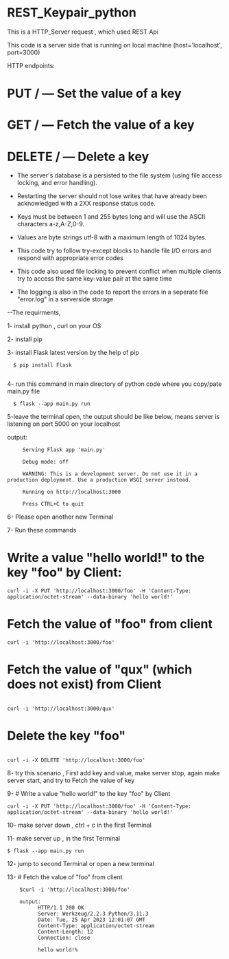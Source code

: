 # REST_Keypair_python

This is a HTTP_Server request , which used REST Api

This code is a server side that is running on  local machine (host='localhost', port=3000)

HTTP endpoints:

# PUT /<key> — Set the value of a key

# GET /<key> — Fetch the value of a key

# DELETE /<key> — Delete a key

* The server's database is a persisted to the file system (using file access locking, and error handling).

* Restarting the server should not lose writes that have already been acknowledged with a 2XX response status code.

* Keys must be between 1 and 255 bytes long and will use the ASCII characters a-z,A-Z,0-9.

* Values are byte strings  utf-8 with a maximum length of 1024 bytes.

* This code try to follow try-except blocks to handle file I/O errors and respond with appropriate error codes

* This code also used file locking to prevent conflict when multiple clients try to access the same key-value pair at the same time

* The logging is also in the code to report the errors in a seperate file "error.log" in a serverside storage


--The requirments,

1- install python , curl on your OS

2- install pip

3- install Flask latest version by the help of pip
```
  $ pip install Flask
  
```
  
4- run this command in main directory of python code where you copy/pate main.py file
```
  $ flask --app main.py run
```

5-leave the terminal open, the output should be like below, means server is listening on port 5000 on your localhost

  output:
  
         Serving Flask app 'main.py'
         
         Debug mode: off
         
         WARNING: This is a development server. Do not use it in a production deployment. Use a production WSGI server instead.
         
         Running on http://localhost:3000
         
         Press CTRL+C to quit

6- Please open another new Terminal

7- Run these commands

# Write a value "hello world!" to the key "foo" by Client:

```
curl -i -X PUT 'http://localhost:3000/foo' -H 'Content-Type: application/octet-stream' --data-binary 'hello world!'

```

# Fetch the value of "foo" from client
```
curl -i 'http://localhost:3000/foo'

```


# Fetch the value of "qux" (which does not exist) from Client
```

curl -i 'http://localhost:3000/qux'

```


# Delete the key "foo"
```

curl -i -X DELETE 'http://localhost:3000/foo'

```


8- try this scenario , First add key and value, make server stop, again make server start, and try to Fetch the value of key

9- # Write a value "hello world!" to the key "foo" by Client

```
curl -i -X PUT 'http://localhost:3000/foo' -H 'Content-Type: application/octet-stream' --data-binary 'hello world!'

```


10- make server down , ctrl + c in the first Terminal

11- make server up , in the first Terminal
```
$ flask --app main.py run  

```
12- jump to second Terminal or open a new terminal

13- # Fetch the value of "foo" from client

        $curl -i 'http://localhost:3000/foo'
        
        output:
              HTTP/1.1 200 OK
              Server: Werkzeug/2.2.3 Python/3.11.3
              Date: Tue, 25 Apr 2023 12:01:07 GMT
              Content-Type: application/octet-stream
              Content-Length: 12
              Connection: close

              hello world!%     




